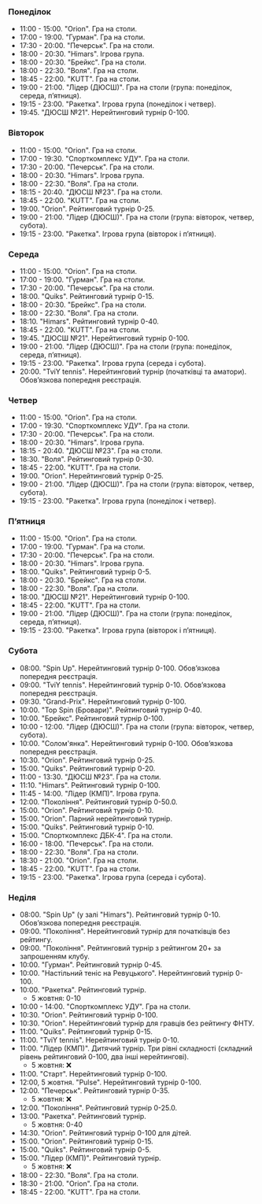 ﻿
[//]: # (Use 🏆 for ranking events, 🏅 for non-ranking events, ❌ for canceled events)

<h3 id="monday">Понеділок</h3>

* 11:00 - 15:00. "Orion". Гра на столи.
* 17:00 - 19:00. "Гурман". Гра на столи.
* 17:30 - 20:00. "Печерськ". Гра на столи.
* 18:00 - 20:30. "Himars". Ігрова група.
* 18:00 - 20:30. "Брейкс". Гра на столи.
* 18:00 - 22:30. "Воля". Гра на столи.
* 18:45 - 22:00. "KUTT". Гра на столи.
* 19:00 - 21:00. "Лідер (ДЮСШ)". Гра на столи (група: понеділок, середа, пʼятниця).
* 19:15 - 23:00. "Ракетка". Ігрова група (понеділок і четвер).
* 19:45. "ДЮСШ №21". Нерейтинговий турнір 0-100.

<h3 id="tuesday">Вівторок</h3>

* 11:00 - 15:00. "Orion". Гра на столи.
* 17:00 - 19:30. "Спорткомплекс УДУ". Гра на столи.
* 17:30 - 20:00. "Печерськ". Гра на столи.
* 18:00 - 20:30. "Himars". Ігрова група.
* 18:00 - 22:30. "Воля". Гра на столи.
* 18:15 - 20:40. "ДЮСШ №23". Гра на столи.
* 18:45 - 22:00. "KUTT". Гра на столи.
* 19:00. "Orion". Рейтинговий турнір 0-25.
* 19:00 - 21:00. "Лідер (ДЮСШ)". Гра на столи (група: вівторок, четвер, субота).
* 19:15 - 23:00. "Ракетка". Ігрова група (вівторок і пʼятниця).

<h3 id="wednesday">Середа</h3>

* 11:00 - 15:00. "Orion". Гра на столи.
* 17:00 - 19:00. "Гурман". Гра на столи.
* 17:30 - 20:00. "Печерськ". Гра на столи.
* 18:00. "Quiks". Рейтинговий турнір 0-15.
* 18:00 - 20:30. "Брейкс". Гра на столи.
* 18:00 - 22:30. "Воля". Гра на столи.
* 18:10. "Himars". Рейтинговий турнір 0-40.
* 18:45 - 22:00. "KUTT". Гра на столи.
* 19:45. "ДЮСШ №21". Нерейтинговий турнір 0-100.
* 19:00 - 21:00. "Лідер (ДЮСШ)". Гра на столи (група: понеділок, середа, пʼятниця).
* 19:15 - 23:00. "Ракетка". Ігрова група (середа і субота).
* 20:00. "TviY tennis". Нерейтинговий турнір (початківці та аматори). Обовʼязкова попередня реєстрація.

<h3 id="thursday">Четвер</h3>

* 11:00 - 15:00. "Orion". Гра на столи.
* 17:00 - 19:30. "Спорткомплекс УДУ". Гра на столи.
* 17:30 - 20:00. "Печерськ". Гра на столи.
* 18:00 - 20:30. "Himars". Ігрова група.
* 18:15 - 20:40. "ДЮСШ №23". Гра на столи.
* 18:30. "Воля". Рейтинговий турнір 0-30.
* 18:45 - 22:00. "KUTT". Гра на столи.
* 19:00. "Orion". Нерейтинговий турнір 0-25.
* 19:00 - 21:00. "Лідер (ДЮСШ)". Гра на столи (група: вівторок, четвер, субота).
* 19:15 - 23:00. "Ракетка". Ігрова група (понеділок і четвер).

<h3 id="friday">Пʼятниця</h3>

* 11:00 - 15:00. "Orion". Гра на столи.
* 17:00 - 19:00. "Гурман". Гра на столи.
* 17:30 - 20:00. "Печерськ". Гра на столи.
* 18:00 - 20:30. "Himars". Ігрова група.
* 18:00. "Quiks". Рейтинговий турнір 0-5.
* 18:00 - 20:30. "Брейкс". Гра на столи.
* 18:00 - 22:30. "Воля". Гра на столи.
* 18:00. "ДЮСШ №21". Нерейтинговий турнір 0-100.
* 18:45 - 22:00. "KUTT". Гра на столи.
* 19:00 - 21:00. "Лідер (ДЮСШ)". Гра на столи (група: понеділок, середа, пʼятниця).
* 19:15 - 23:00. "Ракетка". Ігрова група (вівторок і пʼятниця).

<h3 id="saturday">Субота</h3>

* 08:00. "Spin Up". Нерейтинговий турнір 0-100. Обовʼязкова попередня реєстрація.
* 09:00. "TviY tennis". Нерейтинговий турнір 0-10. Обовʼязкова попередня реєстрація.
* 09:30. "Grand-Prix". Нерейтинговий турнір 0-100.
* 10:00. "Top Spin (Бровари)". Рейтинговий турнір 0-40.
* 10:00. "Брейкс". Рейтинговий турнір 0-100.
* 10:00 - 12:00. "Лідер (ДЮСШ)". Гра на столи (група: вівторок, четвер, субота).
* 10:00. "Солом'янка". Нерейтинговий турнір 0-100. Обовʼязкова попередня реєстрація.
* 10:30. "Orion". Рейтинговий турнір 0-25.
* 15:00. "Quiks". Рейтинговий турнір 0-20.
* 11:00 - 13:30. "ДЮСШ №23". Гра на столи.
* 11:10. "Himars". Рейтинговий турнір 0-100.
* 11:45 - 14:00. "Лідер (КМП)". Ігрова група.
* 12:00. "Покоління". Рейтинговий турнір 0-50.0.
* 15:00. "Orion". Рейтинговий турнір 0-10.
* 15:00. "Orion". Парний нерейтинговий турнір.
* 15:00. "Quiks". Рейтинговий турнір 0-10.
* 15:00. "Спорткомплекс ДБК-4". Гра на столи.
* 16:00 - 18:00. "Печерськ". Гра на столи.
* 18:00 - 22:30. "Воля". Гра на столи.
* 18:30 - 21:00. "Orion". Гра на столи.
* 18:45 - 22:00. "KUTT". Гра на столи.
* 19:15 - 23:00. "Ракетка". Ігрова група (середа і субота).

<h3 id="sunday">Неділя</h3>

* 08:00. "Spin Up" (у залі "Himars"). Рейтинговий турнір 0-10. Обовʼязкова попередня реєстрація.
* 09:00. "Покоління". Нерейтинговий турнір для початківців без рейтингу.
* 09:00. "Покоління". Рейтинговий турнір з рейтингом 20+ за запрошенням клубу.
* 10:00. "Гурман". Рейтинговий турнір 0-45.
* 10:00. "Настільний теніс на Ревуцького". Нерейтинговий турнір 0-100.
* 10:00. "Ракетка". Рейтинговий турнір.
  * 5 жовтня: 0-10
* 10:00 - 14:00. "Спорткомплекс УДУ". Гра на столи.
* 10:30. "Orion". Рейтинговий турнір 0-100.
* 10:30. "Orion". Нерейтинговий турнір для гравців без рейтингу ФНТУ.
* 11:00. "Quiks". Рейтинговий турнір 0-15.
* 11:00. "TviY tennis". Нерейтинговий турнір 0-10.
* 11:00. "Лідер (КМП)". Дитячий турнір. Три рівні складності (складний рівень рейтинговий 0-100, два інші нерейтингові).
  * 5 жовтня: ❌
* 11:00. "Старт". Нерейтинговий турнір 0-100.
* 12:00, 5 жовтня. "Pulse". Нерейтинговий турнір 0-100.
* 12:00. "Печерськ". Рейтинговий турнір 0-35.
  * 5 жовтня: ❌
* 12:00. "Покоління". Рейтинговий турнір 0-25.0.
* 13:00. "Ракетка". Рейтинговий турнір.
  * 5 жовтня: 0-40
* 14:30. "Orion". Рейтинговий турнір 0-100 для дітей.
* 15:00. "Orion". Рейтинговий турнір 0-15.
* 15:00. "Quiks". Рейтинговий турнір 0-5.
* 15:00. "Лідер (КМП)". Рейтинговий турнір.
  * 5 жовтня: ❌
* 18:00 - 22:30. "Воля". Гра на столи.
* 18:30 - 21:00. "Orion". Гра на столи.
* 18:45 - 22:00. "KUTT". Гра на столи.
